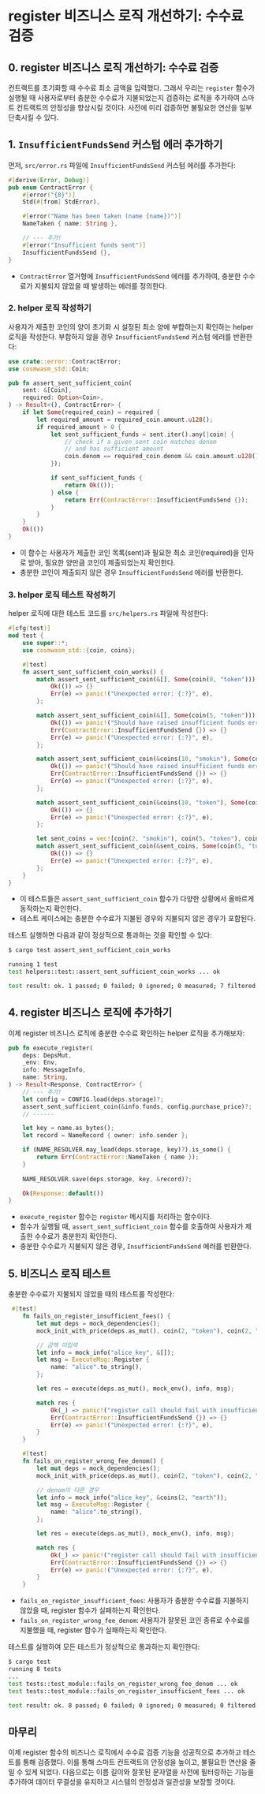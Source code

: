 # register 비즈니스 로직 개선하기: 수수료 검증

## 0. register 비즈니스 로직 개선하기: 수수료 검증
컨트랙트를 초기화할 때 수수료 최소 금액을 입력했다. 그래서 우리는 `register` 함수가 실행될 때 사용자로부터 충분한 수수료가 지불되었는지 검증하는 로직을 추가하여 스마트 컨트랙트의 안정성을 향상시킬 것이다. 사전에 미리 검증하면 불필요한 연산을 일부 단축시킬 수 있다. 

## 1. `InsufficientFundsSend` 커스텀 에러 추가하기
먼저, `src/error.rs` 파일에 `InsufficientFundsSend` 커스텀 에러를 추가한다:
```rust
#[derive(Error, Debug)]
pub enum ContractError {
    #[error("{0}")]
    Std(#[from] StdError),

    #[error("Name has been taken (name {name})")]
    NameTaken { name: String },

    // --- 추가!
    #[error("Insufficient funds sent")]
    InsufficientFundsSend {},
}
```
- `ContractError` 열거형에 `InsufficientFundsSend` 에러를 추가하여, 충분한 수수료가 지불되지 않았을 때 발생하는 에러를 정의한다.

### 2. helper 로직 작성하기 
사용자가 제출한 코인의 양이 초기화 시 설정된 최소 양에 부합하는지 확인하는 helper 로직을 작성한다. 부합하지 않을 경우 `InsufficientFundsSend` 커스텀 에러를 반환한다:
```rust
use crate::error::ContractError;
use cosmwasm_std::Coin;

pub fn assert_sent_sufficient_coin(
    sent: &[Coin],
    required: Option<Coin>,
) -> Result<(), ContractError> {
    if let Some(required_coin) = required {
        let required_amount = required_coin.amount.u128();
        if required_amount > 0 {
            let sent_sufficient_funds = sent.iter().any(|coin| {
                // check if a given sent coin matches denom
                // and has sufficient amount
                coin.denom == required_coin.denom && coin.amount.u128() >= required_amount
            });

            if sent_sufficient_funds {
                return Ok(());
            } else {
                return Err(ContractError::InsufficientFundsSend {});
            }
        }
    }
    Ok(())
}
```
- 이 함수는 사용자가 제출한 코인 목록(sent)과 필요한 최소 코인(required)을 인자로 받아, 필요한 양만큼 코인이 제출되었는지 확인한다.
- 충분한 코인이 제출되지 않은 경우 `InsufficientFundsSend` 에러를 반환한다.

### 3. helper 로직 테스트 작성하기 
helper 로직에 대한 테스트 코드를 `src/helpers.rs` 파일에 작성한다:
```rust
#[cfg(test)]
mod test {
    use super::*;
    use cosmwasm_std::{coin, coins};

    #[test]
    fn assert_sent_sufficient_coin_works() {
        match assert_sent_sufficient_coin(&[], Some(coin(0, "token"))) {
            Ok(()) => {}
            Err(e) => panic!("Unexpected error: {:?}", e),
        };

        match assert_sent_sufficient_coin(&[], Some(coin(5, "token"))) {
            Ok(()) => panic!("Should have raised insufficient funds error"),
            Err(ContractError::InsufficientFundsSend {}) => {}
            Err(e) => panic!("Unexpected error: {:?}", e),
        };

        match assert_sent_sufficient_coin(&coins(10, "smokin"), Some(coin(5, "token"))) {
            Ok(()) => panic!("Should have raised insufficient funds error"),
            Err(ContractError::InsufficientFundsSend {}) => {}
            Err(e) => panic!("Unexpected error: {:?}", e),
        };

        match assert_sent_sufficient_coin(&coins(10, "token"), Some(coin(5, "token"))) {
            Ok(()) => {}
            Err(e) => panic!("Unexpected error: {:?}", e),
        };

        let sent_coins = vec![coin(2, "smokin"), coin(5, "token"), coin(1, "earth")];
        match assert_sent_sufficient_coin(&sent_coins, Some(coin(5, "token"))) {
            Ok(()) => {}
            Err(e) => panic!("Unexpected error: {:?}", e),
        };
    }
}
```
- 이 테스트들은 `assert_sent_sufficient_coin` 함수가 다양한 상황에서 올바르게 동작하는지 확인한다.
- 테스트 케이스에는 충분한 수수료가 지불된 경우와 지불되지 않은 경우가 포함된다.

테스트 실행하면 다음과 같이 정상적으로 통과하는 것을 확인할 수 있다:
```sh
$ cargo test assert_sent_sufficient_coin_works

running 1 test
test helpers::test::assert_sent_sufficient_coin_works ... ok

test result: ok. 1 passed; 0 failed; 0 ignored; 0 measured; 7 filtered out; finished in 0.00s
```

## 4. register 비즈니스 로직에 추가하기
이제 register 비즈니스 로직에 충분한 수수료 확인하는 helper 로직을 추가해보자:
```rust
pub fn execute_register(
    deps: DepsMut,
    _env: Env,
    info: MessageInfo,
    name: String,
) -> Result<Response, ContractError> {
    // --- 추가!
    let config = CONFIG.load(deps.storage)?;
    assert_sent_sufficient_coin(&info.funds, config.purchase_price)?;
    // ------

    let key = name.as_bytes();
    let record = NameRecord { owner: info.sender };

    if (NAME_RESOLVER.may_load(deps.storage, key)?).is_some() {
        return Err(ContractError::NameTaken { name });
    }
    
    NAME_RESOLVER.save(deps.storage, key, &record)?;

    Ok(Response::default())
}
```
- `execute_register` 함수는 `register` 메시지를 처리하는 함수이다.
- 함수가 실행될 때, `assert_sent_sufficient_coin` 함수를 호출하여 사용자가 제출한 수수료가 충분한지 확인한다. 
- 충분한 수수료가 지불되지 않은 경우, `InsufficientFundsSend` 에러를 반환한다.

## 5. 비즈니스 로직 테스트 
충분한 수수료가 지불되지 않았을 때의 테스트를 작성한다:
```rust
 #[test]
    fn fails_on_register_insufficient_fees() {
        let mut deps = mock_dependencies();
        mock_init_with_price(deps.as_mut(), coin(2, "token"), coin(2, "token"));

        // 금액 미입력
        let info = mock_info("alice_key", &[]);
        let msg = ExecuteMsg::Register {
            name: "alice".to_string(),
        };

        let res = execute(deps.as_mut(), mock_env(), info, msg);

        match res {
            Ok(_) => panic!("register call should fail with insufficient fees"),
            Err(ContractError::InsufficientFundsSend {}) => {}
            Err(e) => panic!("Unexpected error: {:?}", e),
        }
    }

    #[test]
    fn fails_on_register_wrong_fee_denom() {
        let mut deps = mock_dependencies();
        mock_init_with_price(deps.as_mut(), coin(2, "token"), coin(2, "token"));

        // denom이 다른 경우 
        let info = mock_info("alice_key", &coins(2, "earth"));
        let msg = ExecuteMsg::Register {
            name: "alice".to_string(),
        };

        let res = execute(deps.as_mut(), mock_env(), info, msg);

        match res {
            Ok(_) => panic!("register call should fail with insufficient fees"),
            Err(ContractError::InsufficientFundsSend {}) => {}
            Err(e) => panic!("Unexpected error: {:?}", e),
        }
    }
```
- `fails_on_register_insufficient_fees`: 사용자가 충분한 수수료를 지불하지 않았을 때, register 함수가 실패하는지 확인한다.
- `fails_on_register_wrong_fee_denom`: 사용자가 잘못된 코인 종류로 수수료를 지불했을 때, register 함수가 실패하는지 확인한다.

테스트를 실행하여 모든 테스트가 정상적으로 통과하는지 확인한다:
```sh
$ cargo test
running 8 tests
...
test tests::test_module::fails_on_register_wrong_fee_denom ... ok
test tests::test_module::fails_on_register_insufficient_fees ... ok

test result: ok. 8 passed; 0 failed; 0 ignored; 0 measured; 0 filtered out; finished in 0.00s
```


## 마무리
이제 register 함수의 비즈니스 로직에서 수수료 검증 기능을 성공적으로 추가하고 테스트를 통해 검증했다. 이를 통해 스마트 컨트랙트의 안정성을 높이고, 불필요한 연산을 줄일 수 있게 되었다. 다음으로는 이름 길이와 잘못된 문자열을 사전에 필터링하는 기능을 추가하여 데이터 무결성을 유지하고 시스템의 안정성과 일관성을 보장할 것이다.





